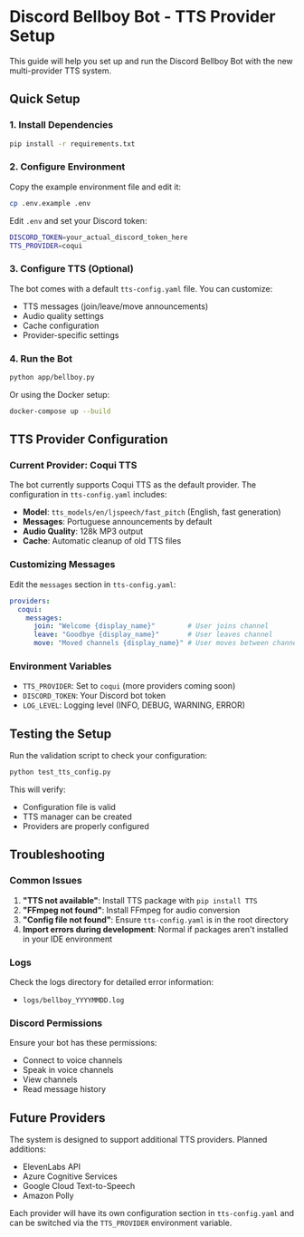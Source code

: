 # Discord Bellboy Bot - TTS Provider Setup

This guide will help you set up and run the Discord Bellboy Bot with the new multi-provider TTS system.

## Quick Setup

### 1. Install Dependencies

```bash
pip install -r requirements.txt
```

### 2. Configure Environment

Copy the example environment file and edit it:

```bash
cp .env.example .env
```

Edit `.env` and set your Discord token:
```bash
DISCORD_TOKEN=your_actual_discord_token_here
TTS_PROVIDER=coqui
```

### 3. Configure TTS (Optional)

The bot comes with a default `tts-config.yaml` file. You can customize:

- TTS messages (join/leave/move announcements)
- Audio quality settings
- Cache configuration
- Provider-specific settings

### 4. Run the Bot

```bash
python app/bellboy.py
```

Or using the Docker setup:

```bash
docker-compose up --build
```

## TTS Provider Configuration

### Current Provider: Coqui TTS

The bot currently supports Coqui TTS as the default provider. The configuration in `tts-config.yaml` includes:

- **Model**: `tts_models/en/ljspeech/fast_pitch` (English, fast generation)
- **Messages**: Portuguese announcements by default
- **Audio Quality**: 128k MP3 output
- **Cache**: Automatic cleanup of old TTS files

### Customizing Messages

Edit the `messages` section in `tts-config.yaml`:

```yaml
providers:
  coqui:
    messages:
      join: "Welcome {display_name}"        # User joins channel
      leave: "Goodbye {display_name}"       # User leaves channel
      move: "Moved channels {display_name}" # User moves between channels
```

### Environment Variables

- `TTS_PROVIDER`: Set to `coqui` (more providers coming soon)
- `DISCORD_TOKEN`: Your Discord bot token
- `LOG_LEVEL`: Logging level (INFO, DEBUG, WARNING, ERROR)

## Testing the Setup

Run the validation script to check your configuration:

```bash
python test_tts_config.py
```

This will verify:
- Configuration file is valid
- TTS manager can be created
- Providers are properly configured

## Troubleshooting

### Common Issues

1. **"TTS not available"**: Install TTS package with `pip install TTS`
2. **"FFmpeg not found"**: Install FFmpeg for audio conversion
3. **"Config file not found"**: Ensure `tts-config.yaml` is in the root directory
4. **Import errors during development**: Normal if packages aren't installed in your IDE environment

### Logs

Check the logs directory for detailed error information:
- `logs/bellboy_YYYYMMDD.log`

### Discord Permissions

Ensure your bot has these permissions:
- Connect to voice channels
- Speak in voice channels
- View channels
- Read message history

## Future Providers

The system is designed to support additional TTS providers. Planned additions:

- ElevenLabs API
- Azure Cognitive Services
- Google Cloud Text-to-Speech
- Amazon Polly

Each provider will have its own configuration section in `tts-config.yaml` and can be switched via the `TTS_PROVIDER` environment variable.
